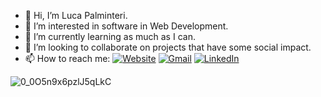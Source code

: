 
- 👋 Hi, I’m Luca Palminteri.
- 👀 I’m interested in software in Web Development.
- 🌱 I’m currently learning as much as I can.
- 💞️ I’m looking to collaborate on projects that have some social impact.
- 📫 How to reach me: <a href="https://lucapalminteri.com/" target="_blank"><img alt="Website" src="https://img.shields.io/badge/Website-fbf8cc?style=flat-square&logo=web&logoColor=FFF"></a> <a href="mailto:lucapalminteri02@gmail.com" target="_blank"><img alt="Gmail" src="https://img.shields.io/badge/Gmail-BB001B?style=flat-square&logo=gmail&logoColor=FFF"></a> <a href="https://www.linkedin.com/in/luca-palminteri/" target="_blank"><img alt="LinkedIn" src="https://img.shields.io/badge/LinkedIn-004182?style=flat-square&logo=linkedin&logoColor=FFF"></a>
<!--
## About me          
## 🛠️ Technologies 

### Frontend
<p>
  <a href="https://www.typescriptlang.org/"><img alt="TypeScript" src="https://img.shields.io/badge/TypeScript-007ACC.svg?style=flat-square&logo=typescript&logoColor=white"></a>
  <a href="https://github.com/LucaPalminteri"><img alt="HTML" src="https://img.shields.io/badge/HTML-E34F26.svg?style=flat-square&logo=html5&logoColor=white"></a>
  <a href="https://github.com/LucaPalminteri"><img alt="CSS" src="https://img.shields.io/badge/CSS-1572B6.svg?style=flat-square&logo=css3&logoColor=white"></a>
  <a href="https://github.com/LucaPalminteri"><img alt="SASS" src="https://img.shields.io/badge/Sass-hotpink.svg?style=flat-square&logo=SASS&logoColor=white"></a>
  <a href="https://github.com/LucaPalminteri"><img alt="JavaScript" src="https://img.shields.io/badge/JavaScript-F7DF1E.svg?style=flat-square&logo=javascript&logoColor=black"></a>
  <a href="https://github.com/LucaPalminteri"><img alt="React" src="https://img.shields.io/badge/React-45b8d8?style=flat-square&logo=react&logoColor=white"/></a>
  <a href="https://nextjs.org/"><img alt="NextJS" src="https://img.shields.io/badge/NextJS-efefef?style=flat-square&logo=Next.js&logoColor=000"/></a>
  <a href="https://www.figma.com/"><img alt="Figma" src="https://img.shields.io/badge/Figma-F24E1E?style=flat-square&logo=Figma&logoColor=000"/></a>
  <a href="https://tailwindcss.com/"><img alt="Tailwind" src="https://img.shields.io/badge/Taildwind-06B6D4?style=flat-square&logo=TailwindCSS&logoColor=fff"/></a>
  <a href="https://redux.js.org/"><img alt="Redux" src="https://img.shields.io/badge/Redux-764abc?style=flat-square&logo=redux&logoColor=FFF"/></a>
  <a href="https://reactnative.dev/"><img alt="React Native" src="https://img.shields.io/badge/React%20Native-45b8d8?style=flat-square&logo=react&logoColor=white"/></a>
  <a href="https://www.adobe.com/products/xd.html"><img alt="AdobeXD" src="https://img.shields.io/badge/AdobeHD-470137.svg?style=flat-square&logo=adobexd&logoColor=FE60F5"></a>
  <a href="https://chakra-ui.com/"><img alt="Chakra UI" src="https://img.shields.io/badge/Chakra%20UI-EFEFEF?style=flat-square&logo=CHAKRAUI&logoColor=29BFB3"></a>
</p>

### Backend
<p>   
  <a href="https://nodejs.org/en/"><img alt="Nodejs" src="https://img.shields.io/badge/-Nodejs-43853d?style=flat-square&logo=Node.js&logoColor=white" /></a>
  <a href="https://dotnet.microsoft.com/en-us/"><img alt=".NET" src="https://img.shields.io/badge/.NET-888888?style=flat-square&logo=.net&logoColor=FFF"></a>
  <a href="https://github.com/LucaPalminteri"><img alt="C#" src="https://custom-icon-badges.herokuapp.com/badge/C%23-68217A.svg?style=flat-square&logo=cs2&logoColor=white"></a>
  <a href="https://github.com/LucaPalminteri"><img alt="SQL" src="https://custom-icon-badges.herokuapp.com/badge/SQL-025E8C.svg?style=flat-square&logo=database&logoColor=white"></a>
  <a href="https://www.mysql.com/"><img alt="MySQL" src="https://img.shields.io/badge/MySQL-00f.svg?style=flat-square&logo=mysql&logoColor=white"></a>
  <a href="https://www.microsoft.com/en-us/sql-server/sql-server-2019"><img alt="Microsoft-sql-server" src="https://img.shields.io/badge/Microsoft_SQL_SERVER-grey.svg?style=flat-square&logo=microsoft-sql-server&logoColor=white%22"></a>
  <a href="https://www.postgresql.org/"><img alt="PostgreSQL" src="https://img.shields.io/badge/-PostgreSQL-0064a5?style=flat-square&logo=postgresql&logoColor=white"></a>
  <a href="https://jwt.io/"><img alt="JWT" src="https://img.shields.io/badge/-JWT-333?style=flat-square&logo=jsonwebtokens&logoColor=white"></a>
  <a href="https://supabase.com/"><img alt="supabase" src="https://img.shields.io/badge/-supabase-333?style=flat-square&logo=supabase&logoColor=3ECF8E"></a>
  <a href="https://firebase.google.com/"><img alt="Firebase" src="https://img.shields.io/badge/-firebase-039BE5?style=flat-square&logo=firebase&logoColor=FFCC2E"></a>
  <a href="https://www.postman.com/"><img alt="Postman" src="https://img.shields.io/badge/Postman-FF6C37?style=flat-square&logo=postman&logoColor=white"></a>        
  <a href="https://insomnia.rest/"><img alt="insomnia" src="https://img.shields.io/badge/-insomnia-675BC0?style=flat-square&logo=insomnia&logoColor=fff"></a>
  <a href="https://expressjs.com/"><img alt="express" src="https://img.shields.io/badge/-express-EEE?style=flat-square&logo=express&logoColor=000"></a>
  <a href="https://redis.io/"><img alt="redis" src="https://img.shields.io/badge/Redis-800?style=flat-square&logo=redis&logoColor=F00"></a>
  
</p>

### DevOps
<p>
  <a href="https://www.docker.com/"><img alt="Docker" src="https://img.shields.io/badge/-Docker-46a2f1?style=flat-square&logo=docker&logoColor=white" /></a>
  <a href="https://kubernetes.io/"><img alt="Kubernetes" src="https://img.shields.io/badge/-Kubernetes-020381?style=flat-square&logo=kubernetes&logoColor=white" /></a>
  <a href="https://www.gnu.org/software/bash/"><img alt="Bash" src="https://img.shields.io/badge/Bash-121011?style=flat-square&logo=gnu-bash&logoColor=white"></a>
  <a href="https://github.com/LucaPalminteri"><img alt="Linux" src="https://img.shields.io/badge/Linux-EEE?style=flat-square&logo=linux&logoColor=black"></a>
  <a href="https://ubuntu.com/"><img alt="ubuntu" src="https://img.shields.io/badge/-ubuntu-E95420?style=flat-square&logo=ubuntu&logoColor=white"></a>
  <a href="https://www.digitalocean.com/"><img alt="DigitalOcean" src="https://img.shields.io/badge/-DigitalOcean-0080FF?style=flat-square&logo=digitalocean&logoColor=white"></a>
</p>

### Tools
<p> 
  <a href="https://git-scm.com/"><img alt="Git" src="https://img.shields.io/badge/Git-F05033.svg?style=flat-square&logo=git&logoColor=white"></a>
  <a href="https://www.npmjs.com/"><img alt="npm" src="https://img.shields.io/badge/-npm-CB3837?style=flat-square&logo=npm&logoColor=white"/></a>
  <a href="https://yarnpkg.com/"><img alt="yarn" src="https://img.shields.io/badge/yarn-2188b6?style=flat-square&logo=yarn&logoColor=FFF"/></a>
  <a href="https://github.com/LucaPalminteri"><img alt="GitHub" src="https://img.shields.io/badge/GitHub-333333?style=flat-square&logo=github&logoColor=FFF"/></a>
  <a href="https://github.com/LucaPalminteri"><img alt="GitLab" src="https://img.shields.io/badge/GitLab-333333?style=flat-square&logo=gitlab&logoColor=FFF"/></a>
  <a href="https://github.com/LucaPalminteri"><img alt="JSON" src="https://img.shields.io/badge/JSON-555555?style=flat-square&logo=JSON&logoColor=FFF"></a>
  <a href="https://vitejs.dev/"><img alt="Vite" src="https://img.shields.io/badge/Vite-646cff?style=flat-square&logo=VITE&logoColor=FFF"></a>
  <a href="https://www.atlassian.com/software/jira"><img alt="jira" src="https://img.shields.io/badge/-jira-0255CF?style=flat-square&logo=jira&logoColor=FFF"></a>
  <a href="https://eslint.org/"><img alt="ESLint" src="https://img.shields.io/badge/-ESLint-EEE?style=flat-square&logo=eslint&logoColor=4339D6"></a>
  <a href="https://axios-http.com/"><img alt="axios" src="https://img.shields.io/badge/Axios-EFEFEF?style=flat-square&logo=axios&logoColor=6038D6"></a>
  
</p>

### Knowledge but not working with
<p> 
  <a href="https://github.com/LucaPalminteri"><img alt="C++" src="https://img.shields.io/badge/C++-2122b6?style=flat-square&logo=cplusplus&logoColor=FFF">
  <a href="https://www.python.org/"><img alt="Python" src="https://img.shields.io/badge/Python-3b6b94?style=flat-square&logo=python&logoColor=FFF"> 
  <a href="https://www.mongodb.com/"><img alt="MongoDB" src="https://img.shields.io/badge/-MongoDB-000?style=flat-square&logo=mongodb&logoColor=00ED64"> 
  <a href="https://sequelize.org/"><img alt="Sequelize" src="https://img.shields.io/badge/Sequelize-02afef?style=flat-square&logo=sequelize&logoColor=FFF"> 
  <a href="https://github.com/LucaPalminteri"><img alt="Wordpress" src="https://img.shields.io/badge/Wordpress-21759B?style=flat-square&logo=wordpress&logoColor=white"></a>
</p>
-->
<!--## 🤓 Learning
<p> 
    <a href="https://https://www.rust-lang.org/"><img alt="Rust" src="https://img.shields.io/badge/-Rust-000?style=flat-square&logo=rust&logoColor=FFF" /></a>
</p>-->

![0_0O5n9x6pzlJ5qLkC](https://user-images.githubusercontent.com/96749856/159160528-4b4a3022-9dc4-426c-a702-c60d0dee1fc6.gif)
